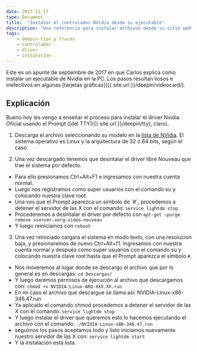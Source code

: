 ```yaml
---
date: 2017-11-17
type: Document
title:  "Instalar el controlador NVidia desde su ejecutable"
description: "Una referencia para instalar archivos desde su sitio web"
tags:
    - deepin-tips y trucos
    - controlador
    - driver
    - instalacion
---
```


Este es un apunte de septiembre de 2017 en que Carlos explica como instalar un ejecutable de Nvidia en la PC. Los pasos resultan liosos e inefectivos en algunas [tarjetas gráficas]({{ site.url }}/deepin/videocard/).

## Explicación
Bueno hoy les vengo a enseñar el proceso para instalar el driver Nvidia Oficial usando el Prompt ([del TTY]({{ site.url }}/deepin/tty), claro).

1. Descarga el archivo seleccionando su modelo en la [lista de NVidia](http://www.nvidia.es/Download/index.aspx?lang=es). El sistema operativo es Linux y la arquitectura de 32 ó 64 bits, según el caso.

2. Una vez descargado tenemos que desintalar el driver libre Nouveau que trae el sistema por defecto.
  - Para ello presionamos Ctrl+Alt+F1 e ingresamos con nuestra cuenta normal.
  - Luego nos registramos como super usuarios con el comando su y colocando nuestra clave root.
  - Una ves que el Prompt aparezca un simbolo de ´#´, procedemos a detener el servidor de las X con el comando: `service lightdm stop`
  - Procederemos a desintalar el driver por defecto con `apt-get —purge remove xserver-xorg-video-nouveau`
  - Y luego reiniciamos con `reboot`

3. Una vez reiniciado cargara el sistema en modo texto, con una resolucion baja, y presionaremos de nuevo Ctrl+Alt+f1. Ingresamos con nuestra cuenta normal y después como super usuarios con el comando su y colocando nuestra clave root hasta que el Prompt aparezca el símbolo `#`.
  - Nos moveremos al lugar donde se descargo el archivo que por lo general es en descargas: `cd Descargas/`
  - Y luego daremos permisos de ejecución al archivo que descargamos con: `chmod +x NVIDIA-Linux-ARQ-XXX.XX.run`
  - En mi caso el archivo que descargue se llama asi: NVIDIA-Linux-x86-346.47.run
 - Ya aplicado el comando chmod procedemos a detener el servidor de las X con el comando: `service lightdm stop`
 - Y luego instalar el driver que queremos esto lo hacemos ejecutando el archivo con el comando: `./NVIDIA-Linux-x86-346.47.run`
 - seguimos los pasos aceptamos todo y listo
iniciamos nuevamente nuestro servidor de las X con:
`service lightdm start`
- Y la instalación está lista.
